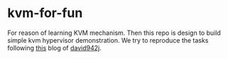 # kvm-for-fun

For reason of learning KVM mechanism. Then this repo is design to build simple
kvm hypervisor demonstration. We try to reproduce the tasks following [this](https://github.com/larycoder/kvm-for-fun.git)
blog of [david942j](https://github.com/david942j).
